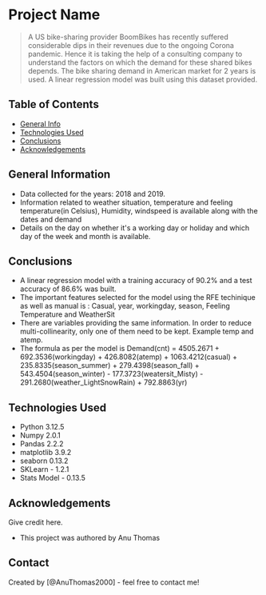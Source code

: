 # Project Name
> A US bike-sharing provider BoomBikes has recently suffered considerable dips in their revenues due to the ongoing Corona pandemic. Hence it is taking the help of a consulting company to understand the factors on which the demand for these shared bikes depends. The bike sharing demand in American market for 2 years is used. A linear regression model was built using this dataset provided.


## Table of Contents
* [General Info](#general-information)
* [Technologies Used](#technologies-used)
* [Conclusions](#conclusions)
* [Acknowledgements](#acknowledgements)

<!-- You can include any other section that is pertinent to your problem -->

## General Information
- Data collected for the years: 2018 and 2019.
- Information related to weather situation, temperature and feeling temperature(in Celsius), Humidity, windspeed is available along with the dates and demand
- Details on the day on whether it's a working day or holiday and which day of the week and month is available.

<!-- You don't have to answer all the questions - just the ones relevant to your project. -->

## Conclusions
- A linear regression model with a training accuracy of 90.2% and a test accuracy of 86.6% was built.
- The important features selected for the model using the RFE techinique as well as manual is : Casual, year, workingday, season, Feeling Temperature and WeatherSit
- There are variables providing the same information. In order to reduce multi-collinearity, only one of them need to be kept. Example temp and atemp. 
- The formula as per the model is
  Demand(cnt) = 4505.2671  +  692.3536(workingday)  +  426.8082(atemp)  +  1063.4212(casual) +  235.8335(season_summer)  +  279.4398(season_fall)  +  543.4504(season_winter) -  177.3723(weatersit_Misty) -  291.2680(weather_LightSnowRain)  +  792.8863(yr)

<!-- You don't have to answer all the questions - just the ones relevant to your project. -->


## Technologies Used
- Python 3.12.5
- Numpy 2.0.1
- Pandas 2.2.2
- matplotlib 3.9.2
- seaborn 0.13.2
- SKLearn - 1.2.1
- Stats Model - 0.13.5  

<!-- As the libraries versions keep on changing, it is recommended to mention the version of library used in this project -->

## Acknowledgements
Give credit here.
- This project was authored by Anu Thomas

## Contact
Created by [@AnuThomas2000] - feel free to contact me!


<!-- Optional -->
<!-- ## License -->
<!-- This project is open source and available under the [... License](). -->

<!-- You don't have to include all sections - just the one's relevant to your project -->
